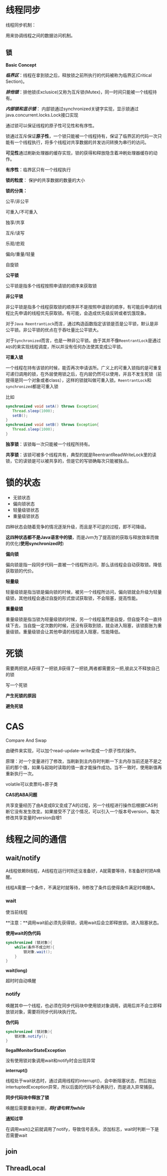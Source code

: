 # 线程同步









线程同步机制：

用来协调线程之间的数据访问机制。



## 锁



**Basic Concept**

***临界区***：线程在拿到锁之后，释放锁之前所执行的代码被称为临界区(Critical Section)。

***排他锁***：排他锁(Exclusice)又称为互斥锁(Mutex)，同一时间只能被一个线程持有。

***内部锁和显示锁***： 内部锁通过synchronized关键字实现，显示锁通过java.concurrent.locks.Lock接口实现



通过锁可以保证线程的原子性可见性和有序性。

锁通过互斥保证**原子性**，一个锁只能被一个线程持有，保证了临界区的代码一次只能有一个线程执行，将多个线程对共享数据的并发访问转换为串行的访问。

**可见性**通过刷新处理器的缓存实现，锁的获得和释放隐含着冲刷处理器缓存的动作。

**有序性**：临界区只有一个线程执行



**锁的粒度**： 保护的共享数据的数量的大小

**锁的分类：**

公平/非公平

可重入/不可重入

独享/共享

互斥/读写

乐观/悲观

偏向/重量/轻量

自旋锁



**公平锁**

公平锁是指多个线程按照申请锁的顺序来获取锁

**非公平锁**

非公平锁是指多个线程获取锁的顺序并不是按照申请锁的顺序，有可能后申请的线程比先申请的线程优先获取锁。有可能，会造成优先级反转或者饥饿现象。

对于`Java ReentrantLock`而言，通过构造函数指定该锁是否是公平锁，默认是非公平锁。非公平锁的优点在于吞吐量比公平锁大。

对于`Synchronized`而言，也是一种非公平锁。由于其并不像`ReentrantLock`是通过`AQS`的来实现线程调度，所以并没有任何办法使其变成公平锁。

**可重入锁**

一个线程在持有该锁的时候，能否再次申请该所。广义上的可重入锁指的是可重复可递归调用的锁，在外层使用锁之后，在内层仍然可以使用，并且不发生死锁（前提得是同一个对象或者class），这样的锁就叫做可重入锁。`ReentrantLock`和`synchronized`都是可重入锁

比如

```java
synchronized void setA() throws Exception{
   Thread.sleep(1000);
   setB();
}
synchronized void setB() throws Exception{
   Thread.sleep(1000);
}
```



**独享锁**：该锁每一次只能被一个线程所持有。

**共享锁**：该锁可被多个线程共有，典型的就是ReentrantReadWriteLock里的读锁，它的读锁是可以被共享的，但是它的写锁确每次只能被独占。



# 锁的状态

* 无锁状态
* 偏向锁状态
* 轻量级锁状态
* 重量级锁状态

四种状态会随着竞争的情况逐渐升级，而且是不可逆的过程，即不可降级。

**这四种状态都不是Java语言中的锁**，而是Jvm为了提高锁的获取与释放效率而做的优化(**使用synchronized时**)

**偏向锁**

偏向锁是指一段同步代码一直被一个线程所访问，那么该线程会自动获取锁。降低获取锁的代价。

**轻量级**

轻量级锁是指当锁是偏向锁的时候，被另一个线程所访问，偏向锁就会升级为轻量级锁，其他线程会通过自旋的形式尝试获取锁，不会阻塞，提高性能。

**重量级锁**

重量级锁是指当锁为轻量级锁的时候，另一个线程虽然是自旋，但自旋不会一直持续下去，当自旋一定次数的时候，还没有获取到锁，就会进入阻塞，该锁膨胀为重量级锁。重量级锁会让其他申请的线程进入阻塞，性能降低。





# 死锁

需要两把锁,A获得了一把锁,B获得了一把锁,两者都需要另一把,彼此又不释放自己的锁





写一个死锁



**产生死锁的原因**



**避免死锁**





# CAS

Compare And Swap

由硬件来实现，可以加个read-update-write变成一个原子性的操作。

原理：对一个变量进行了修改，当刷新到主内存时判断一下主内存当前还是不是之前的那个值，如果与起始时读取的值一直才能操作成功。当不一致时，使用新值再重新执行一次。





volatile可以卖票吗+原子类



**CAS的ABA问题**

共享变量经历了由A变成B又变成了A的过程，另一个线程进行操作后根据CAS判断它没有发生改变。如果接受不了这个情况，可以引入一个版本号version，每次修改共享变量时version自增1





# 线程之间的通信



## wait/notify

A线程依赖B线程，A线程在运行时B还没准备好，A就需要等待，B准备好时把A唤醒。

线程A需要一个条件，不满足时就等待，B修改了条件后使得条件满足时唤醒A。



### **wait**

使当前线程

**注意：**调用wait前必须先获得锁，调用wait后会立即释放锁。进入阻塞状态。

**使用wait的伪代码**

```java
synchronized (锁对象){
    while(条件不成立时){
        锁对象.wait();
    }
}
```



**wait(long)**

超时时自动唤醒



### **notify**

唤醒其中一个线程，也必须在同步代码块中使用锁对象调用，调用后并不会立即释放锁对象，需要将同步代码块执行完。

**伪代码**

```java
synchronized (锁对象){
    锁对象.notify();
}
```





**IlegalMonitorStateException**

没有使用锁对象调用wait和notify时会出现异常



**interrupt()**

线程处于wait状态时，通过调用线程的interrupt()，会中断阻塞状态，然后抛出intertuptedException异常，所以后面的代码不会再执行，而是进入异常捕获。



**同步代码块中释放了锁**

唤醒后需要重新判断，***将if语句转为while***



**通知过早**

在调用wait()之前就调用了notify，导致信号丢失。添加标志，wait时判断一下是否需要wait





















## join



## ThreadLocal
